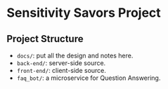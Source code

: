 # Sensitivity Savors Project

## Project Structure

- `docs/`: put all the design and notes here.
- `back-end/`: server-side source.
- `front-end/`: client-side source.
- `faq_bot/`: a microservice for Question Answering.